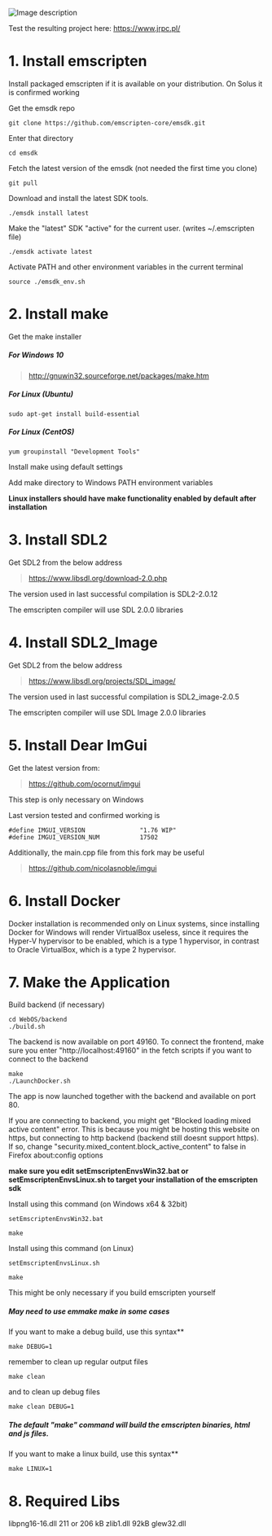 ![Image description](https://jrpc.pl/Images/WebOS_banner.png)

Test the resulting project here: https://www.jrpc.pl/

# 1. Install emscripten

Install packaged emscripten if it is available on your distribution. On Solus it is confirmed working

Get the emsdk repo
```
git clone https://github.com/emscripten-core/emsdk.git
```
Enter that directory
```
cd emsdk
```
Fetch the latest version of the emsdk (not needed the first time you clone)
```
git pull
```
Download and install the latest SDK tools.
```
./emsdk install latest
```
Make the "latest" SDK "active" for the current user. (writes ~/.emscripten file)
```
./emsdk activate latest
```
Activate PATH and other environment variables in the current terminal
```
source ./emsdk_env.sh
```

# 2. Install make

Get the make installer

##### For Windows 10

> http://gnuwin32.sourceforge.net/packages/make.htm

##### For Linux (Ubuntu)
```
sudo apt-get install build-essential
```
##### For Linux (CentOS)
```
yum groupinstall "Development Tools"
```
Install make using default settings

Add make directory to Windows PATH environment variables

**Linux installers should have make functionality enabled by default after installation**


# 3. Install SDL2

Get SDL2 from the below address

> https://www.libsdl.org/download-2.0.php

The version used in last successful compilation is SDL2-2.0.12

The emscripten compiler will use SDL 2.0.0 libraries


# 4. Install SDL2_Image

Get SDL2 from the below address

> https://www.libsdl.org/projects/SDL_image/

The version used in last successful compilation is SDL2_image-2.0.5

The emscripten compiler will use SDL Image 2.0.0 libraries

# 5. Install Dear ImGui

Get the latest version from: 

> https://github.com/ocornut/imgui

This step is only necessary on Windows

Last version tested and confirmed working is 
```
#define IMGUI_VERSION               "1.76 WIP"
#define IMGUI_VERSION_NUM           17502
```

Additionally, the main.cpp file from this fork may be useful

> https://github.com/nicolasnoble/imgui


# 6. Install Docker

Docker installation is recommended only on Linux systems, since installing Docker for Windows will render VirtualBox useless, since it requires the Hyper-V hypervisor to be enabled, which is a type 1 hypervisor, in contrast to Oracle VirtualBox, which is a type 2 hypervisor.

# 7. Make the Application

Build backend (if necessary)

```
cd WebOS/backend
./build.sh

```

The backend is now available on port 49160. 
To connect the frontend, make sure you enter "http://localhost:49160" in the fetch scripts if you want to connect to the backend

```
make
./LaunchDocker.sh
```

The app is now launched together with the backend and available on port 80.

If you are connecting to backend, you might get "Blocked loading mixed active content" error. This is because you might be hosting this website on https, but connecting to http backend (backend still doesnt support https). If so, change "security.mixed_content.block_active_content" to false in Firefox about:config options

**make sure you edit setEmscriptenEnvsWin32.bat or setEmscriptenEnvsLinux.sh to target your installation of the emscripten sdk**

Install using this command  (on Windows x64 & 32bit)
```
setEmscriptenEnvsWin32.bat
 
make
```
Install using this command  (on Linux)
```
setEmscriptenEnvsLinux.sh

make
```
This might be only necessary if you build emscripten yourself

##### May need to use emmake make in some cases

If you want to make a debug build, use this syntax**
```
make DEBUG=1
```

remember to clean up regular output files
```
make clean
```

and to clean up debug files
```
make clean DEBUG=1
```

##### The default "make" command will build the emscripten binaries, html and js files.

If you want to make a linux build, use this syntax**
```
make LINUX=1
```





# 8. Required Libs
libpng16-16.dll 211 or 206 kB
zlib1.dll 92kB
glew32.dll
